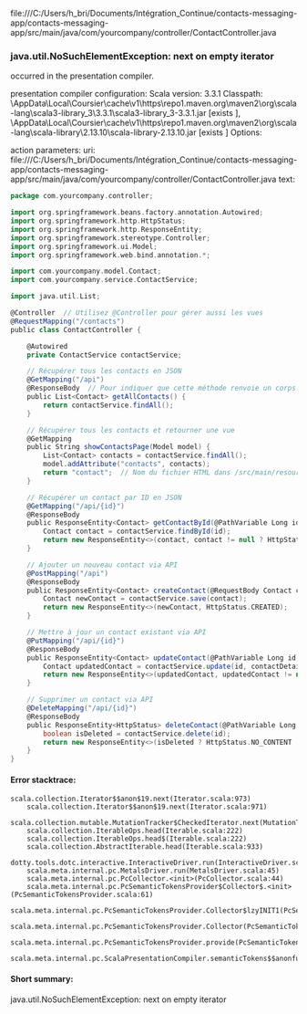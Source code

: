 file:///C:/Users/h_bri/Documents/Intégration_Continue/contacts-messaging-app/contacts-messaging-app/src/main/java/com/yourcompany/controller/ContactController.java
### java.util.NoSuchElementException: next on empty iterator

occurred in the presentation compiler.

presentation compiler configuration:
Scala version: 3.3.1
Classpath:
<HOME>\AppData\Local\Coursier\cache\v1\https\repo1.maven.org\maven2\org\scala-lang\scala3-library_3\3.3.1\scala3-library_3-3.3.1.jar [exists ], <HOME>\AppData\Local\Coursier\cache\v1\https\repo1.maven.org\maven2\org\scala-lang\scala-library\2.13.10\scala-library-2.13.10.jar [exists ]
Options:



action parameters:
uri: file:///C:/Users/h_bri/Documents/Intégration_Continue/contacts-messaging-app/contacts-messaging-app/src/main/java/com/yourcompany/controller/ContactController.java
text:
```scala
package com.yourcompany.controller;

import org.springframework.beans.factory.annotation.Autowired;
import org.springframework.http.HttpStatus;
import org.springframework.http.ResponseEntity;
import org.springframework.stereotype.Controller;
import org.springframework.ui.Model;
import org.springframework.web.bind.annotation.*;

import com.yourcompany.model.Contact;
import com.yourcompany.service.ContactService;

import java.util.List;

@Controller  // Utilisez @Controller pour gérer aussi les vues
@RequestMapping("/contacts")
public class ContactController {

    @Autowired
    private ContactService contactService;

    // Récupérer tous les contacts en JSON
    @GetMapping("/api")
    @ResponseBody  // Pour indiquer que cette méthode renvoie un corps de réponse
    public List<Contact> getAllContacts() {
        return contactService.findAll();
    }

    // Récupérer tous les contacts et retourner une vue
    @GetMapping
    public String showContactsPage(Model model) {
        List<Contact> contacts = contactService.findAll();
        model.addAttribute("contacts", contacts);
        return "contact";  // Nom du fichier HTML dans /src/main/resources/templates
    }

    // Récupérer un contact par ID en JSON
    @GetMapping("/api/{id}")
    @ResponseBody
    public ResponseEntity<Contact> getContactById(@PathVariable Long id) {
        Contact contact = contactService.findById(id);
        return new ResponseEntity<>(contact, contact != null ? HttpStatus.OK : HttpStatus.NOT_FOUND);
    }

    // Ajouter un nouveau contact via API
    @PostMapping("/api")
    @ResponseBody
    public ResponseEntity<Contact> createContact(@RequestBody Contact contact) {
        Contact newContact = contactService.save(contact);
        return new ResponseEntity<>(newContact, HttpStatus.CREATED);
    }

    // Mettre à jour un contact existant via API
    @PutMapping("/api/{id}")
    @ResponseBody
    public ResponseEntity<Contact> updateContact(@PathVariable Long id, @RequestBody Contact contactDetails) {
        Contact updatedContact = contactService.update(id, contactDetails);
        return new ResponseEntity<>(updatedContact, updatedContact != null ? HttpStatus.OK : HttpStatus.NOT_FOUND);
    }

    // Supprimer un contact via API
    @DeleteMapping("/api/{id}")
    @ResponseBody
    public ResponseEntity<HttpStatus> deleteContact(@PathVariable Long id) {
        boolean isDeleted = contactService.delete(id);
        return new ResponseEntity<>(isDeleted ? HttpStatus.NO_CONTENT : HttpStatus.NOT_FOUND);
    }
}

```



#### Error stacktrace:

```
scala.collection.Iterator$$anon$19.next(Iterator.scala:973)
	scala.collection.Iterator$$anon$19.next(Iterator.scala:971)
	scala.collection.mutable.MutationTracker$CheckedIterator.next(MutationTracker.scala:76)
	scala.collection.IterableOps.head(Iterable.scala:222)
	scala.collection.IterableOps.head$(Iterable.scala:222)
	scala.collection.AbstractIterable.head(Iterable.scala:933)
	dotty.tools.dotc.interactive.InteractiveDriver.run(InteractiveDriver.scala:168)
	scala.meta.internal.pc.MetalsDriver.run(MetalsDriver.scala:45)
	scala.meta.internal.pc.PcCollector.<init>(PcCollector.scala:44)
	scala.meta.internal.pc.PcSemanticTokensProvider$Collector$.<init>(PcSemanticTokensProvider.scala:61)
	scala.meta.internal.pc.PcSemanticTokensProvider.Collector$lzyINIT1(PcSemanticTokensProvider.scala:61)
	scala.meta.internal.pc.PcSemanticTokensProvider.Collector(PcSemanticTokensProvider.scala:61)
	scala.meta.internal.pc.PcSemanticTokensProvider.provide(PcSemanticTokensProvider.scala:90)
	scala.meta.internal.pc.ScalaPresentationCompiler.semanticTokens$$anonfun$1(ScalaPresentationCompiler.scala:109)
```
#### Short summary: 

java.util.NoSuchElementException: next on empty iterator